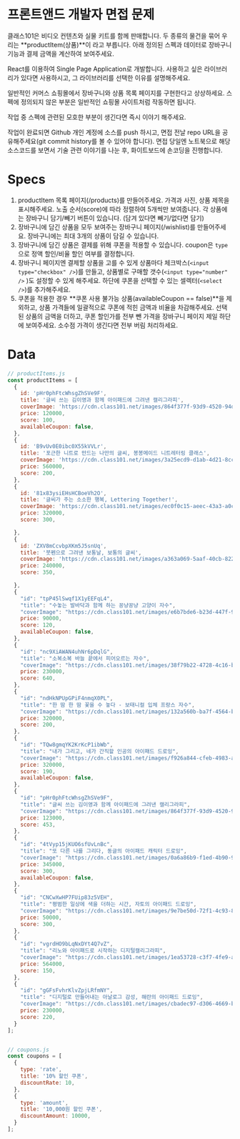 # 프론트앤드 개발자 면접 문제

클래스101은 비디오 컨텐츠와 실물 키트를 함께 판매합니다. 두 종류의 물건을 묶어 우리는 **productItem(상품)**이 라고 부릅니다. 아래 정의된 스펙과 데이터로 장바구니 기능과 결제 금액을 계산하여 보여주세요. 

React를 이용하여 Single Page Application로 개발합니다. 사용하고 싶은 라이브러리가 있다면 사용하시고, 그 라이브러리를 선택한 이유를 설명해주세요. 

일반적인 커머스 쇼핑몰에서 장바구니와 상품 목록 페이지를 구현한다고 상상하세요. 스펙에 정의되지 않은 부분은 일반적인 쇼핑몰 사이트처럼 작동하면 됩니다. 

작업 중 스펙에 관련된 모호한 부분이 생긴다면 즉시 이야기 해주세요. 

작업이 완료되면 Github 개인 계정에 소스를 push 하시고, 면접 전날 repo URL을 공유해주세요(git commit history를 볼 수 있어야 합니다). 면접 당일엔 노트북으로 해당 소스코드를 보면서 기술 관련 이야기를 나눈 후, 화이트보드에 손코딩을 진행합니다. 

# Specs

1. productItem 목록 페이지(/products)를 만들어주세요. 가격과 사진, 상품 제목을 표시해주세요. 노출 순서(score)에 따라 정렬하여 5개씩만 보여줍니다. 각 상품에는 장바구니 담기/빼기 버튼이 있습니다. (담겨 있다면 빼기/없다면 담기) 
2. 장바구니에 담긴 상품을 모두 보여주는 장바구니 페이지(/wishlist)를 만들어주세요. 장바구니에는 최대 3개의 상품이 담길 수 있습니다.
3. 장바구니에 담긴 상품은 결제를 위해 쿠폰을 적용할 수 있습니다. coupon은 `type`으로 정액 할인/비율 할인 여부를 결정합니다.
4. 장바구니 페이지엔 결제할 상품을 고를 수 있게 상품마다 체크박스(`<input type="checkbox" />`)를 만들고, 상품별로 구매할 갯수(`<input type="number" />` )도 설정할 수 있게 해주세요. 하단에 쿠폰을 선택할 수 있는 셀렉터(`<select />`)를 추가해주세요. 
5. 쿠폰을 적용한 경우 **쿠폰 사용 불가능 상품(availableCoupon == false)**을 제외하고, 상품 가격들에 일괄적으로 쿠폰에 적힌 금액과 비율을 차감해주세요. 선택된 상품의 금액을 더하고, 쿠폰 할인가를 전부 뺀 가격을 장바구니 페이지 제일 하단에 보여주세요. 소수점 가격이 생긴다면 전부 버림 처리하세요.

# Data

```javascript
// productItems.js
const productItems = [
  {
    id: 'pHr0phFtcWhsgZhSVe9F',
    title: '글씨 쓰는 김이영과 함께 아이패드에 그려낸 캘리그라피',
    coverImage: 'https://cdn.class101.net/images/864f377f-93d9-4520-94de-19ca142c432f',
    price: 120000,
    score: 100,
    availableCoupon: false,
  },
  {
    id: 'B9vUv0E0ibc0X55kVVLr',
    title: '포근한 니트로 만드는 나만의 글씨, 봉봉메이드 니트레터링 클래스',
    coverImage: 'https://cdn.class101.net/images/3a25ecd9-d1ab-4d21-8cc1-522ea711e729',
    price: 560000,
    score: 200,
  },
  {
    id: '81x83ysiEHsHCBoeVh2O',
    title: '글씨가 주는 소소한 행복, Lettering Together!',
    coverImage: 'https://cdn.class101.net/images/ec0f0c15-aeec-43a3-a0c9-b649b0999f0a',
    price: 320000,
    score: 300,

  },
  {
    id: 'ZXV8mCcvbpXKm5J5snUq',
    title: '붓펜으로 그려낸 보통날, 보통의 글씨',
    coverImage: 'https://cdn.class101.net/images/a363a069-5aaf-40cb-822e-a2cab585c37e',
    price: 240000,
    score: 350,

  },
  {
    "id": "tpP45lSwqf1X1yEEFqL4",
    "title": "수놓는 발바닥과 함께 하는 꽁냥꽁냥 고양이 자수",
    "coverImage": "https://cdn.class101.net/images/e6b7bde6-b23d-447f-9cdf-3879caf7eb13",
    price: 90000,
    score: 120,
    availableCoupon: false,
  },
  {
    "id": "nc9XiAWAN4uhNr6pDqlG",
    "title": "소복소복 바늘 끝에서 피어오르는 자수",
    "coverImage": "https://cdn.class101.net/images/38f79b22-4728-4c16-bee9-966fff07df3f",
    price: 230000,
    score: 640,
  },
  {
    "id": "ndHkNPUpGPiF4nmqX0PL",
    "title": "한 땀 한 땀 꽃을 수 놓다 - 보태니컬 입체 프랑스 자수",
    "coverImage": "https://cdn.class101.net/images/132a560b-ba7f-4564-b5f5-709b934f5ddd",
    price: 320000,
    score: 200,
  },
  {
    "id": "TQw8gmqYK2KrKcP1ibWb",
    "title": "내가 그리고, 네가 간직할 인공의 아이패드 드로잉",
    "coverImage": "https://cdn.class101.net/images/f926a844-cfeb-4983-a39a-fb55a0b3fd0b",
    price: 320000,
    score: 190,
    availableCoupon: false,
  },
  {
    "id": "pHr0phFtcWhsgZhSVe9F",
    "title": "글씨 쓰는 김이영과 함께 아이패드에 그려낸 캘리그라피",
    "coverImage": "https://cdn.class101.net/images/864f377f-93d9-4520-94de-19ca142c432f",
    price: 123000,
    score: 453,
  },
  {
    "id": "4tVyp15jKUO6sfUvLnBc",
    "title": "또 다른 나를 그리다, 동글의 아이패드 캐릭터 드로잉",
    "coverImage": "https://cdn.class101.net/images/0a6a86b9-f1ed-4b90-9d53-cbbb0413989d",
    price: 345000,
    score: 300,
    availableCoupon: false,
  },
  {
    "id": "CNCwXwHP7FUip83z5VEH",
    "title": "평범한 일상에 색을 더하는 시간, 자토의 아이패드 드로잉",
    "coverImage": "https://cdn.class101.net/images/9e7be50d-72f1-4c93-80d6-c6b95b42bd40",
    price: 50000,
    score: 300,
  },
  {
    "id": "vgrdHO9bLqNxDYt4Q7vZ",
    "title": "리노와 아이패드로 시작하는 디지털캘리그라피",
    "coverImage": "https://cdn.class101.net/images/1ea53728-c3f7-4fe9-a485-88c9a130b3b4",
    price: 564000,
    score: 150,
  },
  {
    "id": "gGFsFvhrKlvZpjLRfmNY",
    "title": "디지털로 만들어내는 아날로그 감성, 해란의 아이패드 드로잉",
    "coverImage": "https://cdn.class101.net/images/cbadec97-d306-4669-bbcf-eef5d1a9d261",
    price: 230000,
    score: 220,
  }
];


// coupons.js
const coupons = [
  {
    type: 'rate',
    title: '10% 할인 쿠폰',
    discountRate: 10,
  },
  {
    type: 'amount',
    title: '10,000원 할인 쿠폰',
    discountAmount: 10000,
  }
];

```